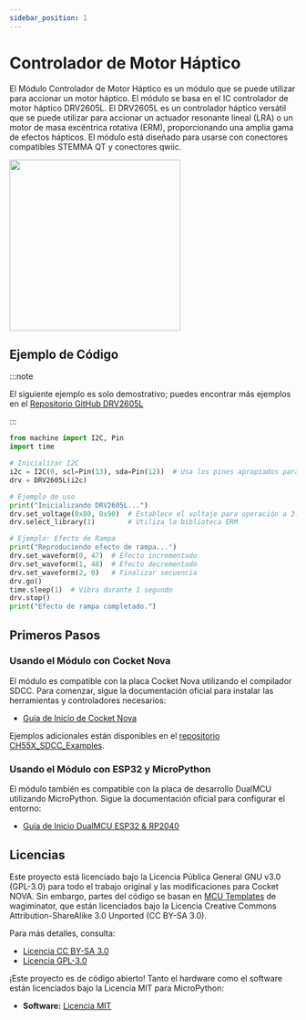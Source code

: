 ```yaml
---
sidebar_position: 1
---
```


# Controlador de Motor Háptico

El Módulo Controlador de Motor Háptico es un módulo que se puede utilizar para accionar un motor háptico. El módulo se basa en el IC controlador de motor háptico DRV2605L. El DRV2605L es un controlador háptico versátil que se puede utilizar para accionar un actuador resonante lineal (LRA) o un motor de masa excéntrica rotativa (ERM), proporcionando una amplia gama de efectos hápticos. El módulo está diseñado para usarse con conectores compatibles STEMMA QT y conectores qwiic.

<div style={{ textAlign: "center" }}>
 <img src="https://raw.githubusercontent.com/UNIT-Electronics/UNIT_DRV2605L_Haptic_Motor_Driver/refs/heads/main/Resources/drv2605l.jpg" width="300px" />

  <br/>
</div>

## Ejemplo de Código

:::note 

El siguiente ejemplo es solo demostrativo; puedes encontrar más ejemplos en el [Repositorio GitHub DRV2605L](https://github.com/UNIT-Electronics/UNIT_DRV2605L_Haptic_Motor_Driver/tree/main/Software)

:::

```python
from machine import I2C, Pin
import time

# Inicializar I2C
i2c = I2C(0, scl=Pin(13), sda=Pin(12))  # Usa los pines apropiados para tu placa, por ejemplo RP2040 (Pico)
drv = DRV2605L(i2c)

# Ejemplo de uso
print("Inicializando DRV2605L...")
drv.set_voltage(0x80, 0x90)  # Establece el voltaje para operación a 3.3V
drv.select_library(1)        # Utiliza la biblioteca ERM

# Ejemplo: Efecto de Rampa
print("Reproduciendo efecto de rampa...")
drv.set_waveform(0, 47)  # Efecto incrementado
drv.set_waveform(1, 48)  # Efecto decrementado
drv.set_waveform(2, 0)   # Finalizar secuencia
drv.go()
time.sleep(1)  # Vibra durante 1 segundo
drv.stop()
print("Efecto de rampa completado.")
```

## Primeros Pasos

### Usando el Módulo con **Cocket Nova**
El módulo es compatible con la placa Cocket Nova utilizando el compilador SDCC. Para comenzar, sigue la documentación oficial para instalar las herramientas y controladores necesarios:

- [Guía de Inicio de Cocket Nova](https://unit-electronics.github.io/CH55x_SDCC_Doc/install_linux.html)

Ejemplos adicionales están disponibles en el [repositorio CH55X_SDCC_Examples](https://github.com/UNIT-Electronics/CH55x_SDCC_Examples).

### Usando el Módulo con **ESP32 y MicroPython**
El módulo también es compatible con la placa de desarrollo DualMCU utilizando MicroPython. Sigue la documentación oficial para configurar el entorno:

- [Guía de Inicio DualMCU ESP32 & RP2040](https://unit-electronics.github.io/DualMCU-ONE/env.html#micropython-installation-on-dualmcu)

## Licencias

Este proyecto está licenciado bajo la Licencia Pública General GNU v3.0 (GPL-3.0) para todo el trabajo original y las modificaciones para Cocket NOVA. Sin embargo, partes del código se basan en [MCU Templates](https://github.com/wagiminator/MCU-Templates) de wagiminator, que están licenciados bajo la Licencia Creative Commons Attribution-ShareAlike 3.0 Unported (CC BY-SA 3.0).

Para más detalles, consulta:
- [Licencia CC BY-SA 3.0](http://creativecommons.org/licenses/by-sa/3.0/)
- [Licencia GPL-3.0](https://www.gnu.org/licenses/gpl-3.0.en.html)

¡Este proyecto es de código abierto! Tanto el hardware como el software están licenciados bajo la Licencia MIT para MicroPython:
- **Software:** [Licencia MIT](https://opensource.org/licenses/MIT)

